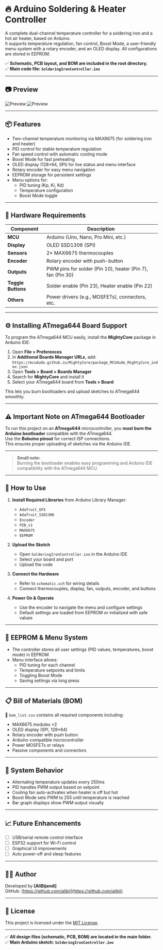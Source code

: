 # 🔥 Arduino Soldering & Heater Controller

A complete dual-channel temperature controller for a soldering iron and a hot air heater, based on Arduino.  
It supports temperature regulation, fan control, Boost Mode, a user-friendly menu system with a rotary encoder, and an OLED display. All configurations are stored in EEPROM.

✅ **Schematic, PCB layout, and BOM are included in the root directory.**  
✅ **Main code file: `SolderingIronController.ino`**

---

## 📷 Preview

![Preview](./board1.png)
![Preview](./board2.png)

---

## 📦 Features

- Two-channel temperature monitoring via MAX6675 (for soldering iron and heater)
- PID control for stable temperature regulation
- Fan speed control with automatic cooling mode
- Boost Mode for fast preheating
- OLED display (128×64, SPI) for live status and menu interface
- Rotary encoder for easy menu navigation
- EEPROM storage for persistent settings
- Menu options for:
  - PID tuning (Kp, Ki, Kd)
  - Temperature configuration
  - Boost Mode toggle

---

## 🧰 Hardware Requirements

| Component           | Description                               |
|--------------------|-------------------------------------------|
| **MCU**            | Arduino (Uno, Nano, Pro Mini, etc.)        |
| **Display**        | OLED SSD1306 (SPI)                         |
| **Sensors**        | 2× MAX6675 thermocouples                   |
| **Encoder**        | Rotary encoder with push-button            |
| **Outputs**        | PWM pins for solder (Pin 10), heater (Pin 7), fan (Pin 30) |
| **Toggle Buttons** | Solder enable (Pin 23), Heater enable (Pin 22) |
| **Others**         | Power drivers (e.g., MOSFETs), connectors, etc. |

---

## ⚙️ Installing ATmega644 Board Support

To program the ATmega644 MCU easily, install the **MightyCore** package in Arduino IDE:

1. Open **File > Preferences**  
2. In **Additional Boards Manager URLs**, add:  
   `https://mcudude.github.io/MightyCore/package_MCUdude_MightyCore_index.json`  
3. Open **Tools > Board > Boards Manager**  
4. Search for **MightyCore** and install it  
5. Select your ATmega644 board from **Tools > Board**

This lets you burn bootloaders and upload sketches to ATmega644 smoothly.

---

## ⚠️ Important Note on ATmega644 Bootloader

To run this project on an **ATmega644** microcontroller, you **must burn the Arduino bootloader** compatible with the ATmega644.  
Use the **Bobuino pinout** for correct ISP connections.  
This ensures proper uploading of sketches via the Arduino IDE.

---

> **Small note:**  
> Burning the bootloader enables easy programming and Arduino IDE compatibility with the ATmega644 MCU.

---

## 🚀 How to Use

1. **Install Required Libraries** from Arduino Library Manager:
   - `Adafruit_GFX`
   - `Adafruit_SSD1306`
   - `Encoder`
   - `PID_v1`
   - `MAX6675`
   - `EEPROM`

2. **Upload the Sketch**
   - Open `SolderingIronController.ino` in the Arduino IDE
   - Select your board and port
   - Upload the code

3. **Connect the Hardware**
   - Refer to `schematic.sch` for wiring details
   - Connect thermocouples, display, fan, outputs, encoder, and buttons

4. **Power On & Operate**
   - Use the encoder to navigate the menu and configure settings
   - Default settings are loaded from EEPROM or initialized with safe values

---

## 🧪 EEPROM & Menu System

- The controller stores all user settings (PID values, temperatures, boost mode) in EEPROM
- Menu interface allows:
  - PID tuning for each channel
  - Temperature setpoints and limits
  - Toggling Boost Mode
  - Saving settings via long press

---

## 📋 Bill of Materials (BOM)

📄 `bom_list.csv` contains all required components including:

- MAX6675 modules ×2  
- OLED display (SPI, 128×64)  
- Rotary encoder with push button  
- Arduino-compatible microcontroller  
- Power MOSFETs or relays  
- Passive components and connectors  

---

## 🧠 System Behavior

- Alternating temperature updates every 250ms
- PID handles PWM output based on setpoint
- Cooling fan auto-activates when heater is off but hot
- Boost Mode sets PWM to 255 until temperature is reached
- Bar graph displays show PWM output visually

---

## 📈 Future Enhancements

- [ ] USB/serial remote control interface
- [ ] ESP32 support for Wi-Fi control
- [ ] Graphical UI improvements
- [ ] Auto power-off and sleep features

---

## 👨‍🔧 Author

Developed by **[AliBijandi]**  
GitHub: [https://github.com/alibij](https://github.com/alibij)

---

## 📝 License

This project is licensed under the [MIT License](LICENSE).

---

✅ **All design files (schematic, PCB, BOM) are located in the main folder.**  
✅ **Main Arduino sketch: `SolderingIronController.ino`**
